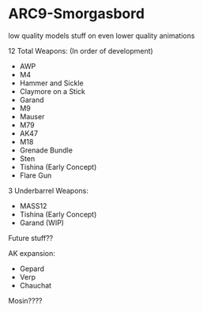 # ARC9-Smorgasbord
low quality models stuff on even lower quality animations

12 Total Weapons: (In order of development)
- AWP 
- M4
- Hammer and Sickle
- Claymore on a Stick
- Garand
- M9
- Mauser
- M79
- AK47
- M18
- Grenade Bundle
- Sten
- Tishina (Early Concept)
- Flare Gun


3 Underbarrel Weapons:
- MASS12
- Tishina (Early Concept)
- Garand (WIP)


Future stuff??

AK expansion:
- Gepard
- Verp
- Chauchat

Mosin????